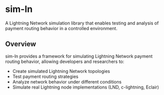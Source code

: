 # sim-ln

A Lightning Network simulation library that enables testing and analysis of payment routing behavior in a controlled environment.

## Overview

sim-ln provides a framework for simulating Lightning Network payment routing behavior, allowing developers and researchers to:

- Create simulated Lightning Network topologies
- Test payment routing strategies
- Analyze network behavior under different conditions
- Simulate real Lightning node implementations (LND, c-lightning, Eclair)

